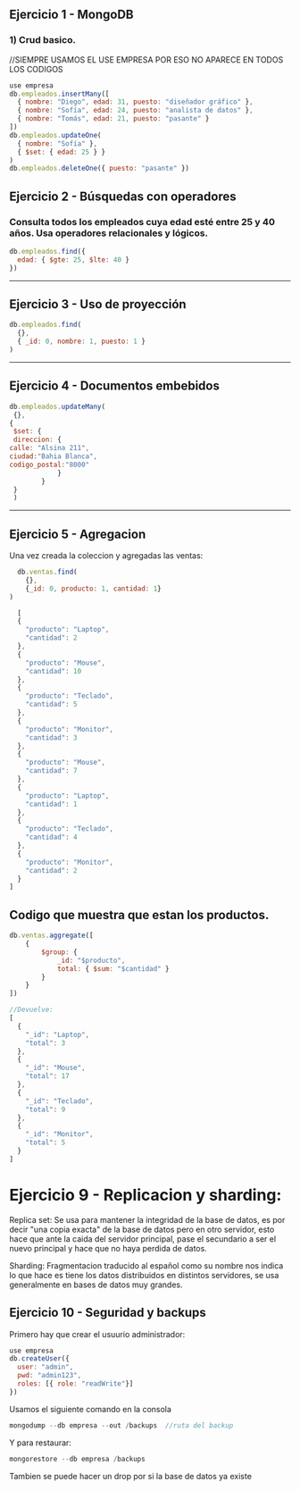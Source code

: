 ## Ejercicio 1 - MongoDB

### 1) Crud basico.
//SIEMPRE USAMOS EL USE EMPRESA POR ESO NO APARECE EN TODOS LOS CODIGOS
```javascript
use empresa
db.empleados.insertMany([
  { nombre: "Diego", edad: 31, puesto: "diseñador gráfico" },
  { nombre: "Sofía", edad: 24, puesto: "analista de datos" },
  { nombre: "Tomás", edad: 21, puesto: "pasante" }
])
db.empleados.updateOne(
  { nombre: "Sofía" },
  { $set: { edad: 25 } }
)
db.empleados.deleteOne({ puesto: "pasante" })
```
## Ejercicio 2 - Búsquedas con operadores

### Consulta todos los empleados cuya edad esté entre 25 y 40 años. Usa operadores relacionales y lógicos.

```javascript
db.empleados.find({
  edad: { $gte: 25, $lte: 40 }
})
```
---
## Ejercicio 3 - Uso de proyección
```javascript
db.empleados.find(
  {},
  { _id: 0, nombre: 1, puesto: 1 }
)
```
---
## Ejercicio 4 - Documentos embebidos
```javascript
db.empleados.updateMany(
 {},
{
 $set: {
 direccion: {
calle: "Alsina 211",
ciudad:"Bahia Blanca",
codigo_postal:"8000"
            }
        }
 }
 )
```
---
## Ejercicio 5 - Agregacion

Una vez creada la coleccion y agregadas las ventas:

```javascript
  db.ventas.find(
    {},
    {_id: 0, producto: 1, cantidad: 1}
)

  [
  {
    "producto": "Laptop",
    "cantidad": 2
  },
  {
    "producto": "Mouse",
    "cantidad": 10
  },
  {
    "producto": "Teclado",
    "cantidad": 5
  },
  {
    "producto": "Monitor",
    "cantidad": 3
  },
  {
    "producto": "Mouse",
    "cantidad": 7
  },
  {
    "producto": "Laptop",
    "cantidad": 1
  },
  {
    "producto": "Teclado",
    "cantidad": 4
  },
  {
    "producto": "Monitor",
    "cantidad": 2
  }
]
```
Codigo que muestra que estan los productos.
--
```javascript
db.ventas.aggregate([
    {
        $group: {
            _id: "$producto",
            total: { $sum: "$cantidad" }
        }
    }
])

//Devuelve:
[
  {
    "_id": "Laptop",
    "total": 3
  },
  {
    "_id": "Mouse",
    "total": 17
  },
  {
    "_id": "Teclado",
    "total": 9
  },
  {
    "_id": "Monitor",
    "total": 5
  }
]
```
# Ejercicio 9 - Replicacion y sharding:


Replica set: Se usa para mantener la integridad de la base de datos, es por decir "una copia exacta" de la base de datos pero en otro servidor, esto hace que ante la caida del servidor principal, pase el secundario a ser el nuevo principal y hace que no haya perdida de datos.

Sharding: Fragmentacion traducido al español como su nombre nos indica lo que hace es tiene los datos distribuidos en distintos servidores, se usa generalmente en bases de datos muy grandes.

## Ejercicio 10 - Seguridad y backups
Primero hay que crear el usuurio administrador:
```javascript
use empresa
db.createUser({
  user: "admin",
  pwd: "admin123",
  roles: [{ role: "readWrite"}]
})
```
Usamos el siguiente comando en la consola
```javascript
mongodump --db empresa --out /backups  //ruta del backup
```
Y para restaurar:
```javascript
mongorestore --db empresa /backups
```
Tambien se puede hacer un drop por si la base de datos ya existe

